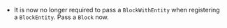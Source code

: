  - It is now no longer required to pass a `BlockWithEntity` when registering a `BlockEntity`. Pass a `Block` now.